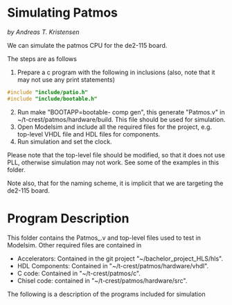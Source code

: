 # Simulating Patmos
*by Andreas T. Kristensen*

We can simulate the patmos CPU for the de2-115 board. 

The steps are as follows

1. Prepare a c program with the following in inclusions (also, note that it may not use any print statements)

```c
#include "include/patio.h"
#include "include/bootable.h"
```

2. Run make "BOOTAPP=bootable-<program name> comp gen", this generate "Patmos.v" in ~/t-crest/patmos/hardware/build. This file should be used for simulation.
3. Open Modelsim and include all the required files for the project, e.g. top-level VHDL file and HDL files for components.
4. Run simulation and set the clock. 

Please note that the top-level file should be modified, so that it does not use PLL, otherwise simulation may not work. See some of the examples in this folder.

Note also, that for the naming scheme, it is implicit that we are targeting the de2-115 board.

# Program Description

This folder contains the Patmos_<c-filename>.v and top-level files used to test in Modelsim. Other required files are contained in 

* Accelerators: Contained in the git project "~/bachelor\_project_HLS/hls".
* HDL Components: Contained in "~/t-crest/patmos/hardware/vhdl".
* C code: Contained in "~/t-crest/patmos/c".
* Chisel code: contained in "~/t-crest/patmos/hardware/src". 

The following is a description of the programs included for simulation

